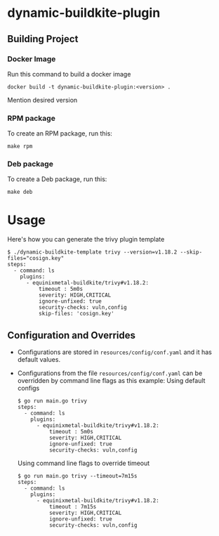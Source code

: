 # dynamic-buildkite-plugin

## Building Project
### Docker Image
Run this command to build a docker image
```
docker build -t dynamic-buildkite-plugin:<version> .
```
Mention desired version
### RPM package
To create an RPM package, run this:
```
make rpm
```
### Deb package
To create a Deb package, run this:
```
make deb
```

# Usage
Here's how you can generate the trivy plugin template
```
$ ./dynamic-buildkite-template trivy --version=v1.18.2 --skip-files="cosign.key"
steps:
  - command: ls
    plugins:
      - equinixmetal-buildkite/trivy#v1.18.2:
          timeout : 5m0s
          severity: HIGH,CRITICAL
          ignore-unfixed: true
          security-checks: vuln,config
          skip-files: 'cosign.key'
```
## Configuration and Overrides
* Configurations are stored in `resources/config/conf.yaml` and it has default values.
* Configurations from the file `resources/config/conf.yaml` can be overridden by command line flags as this example:
  Using default configs
  ```
  $ go run main.go trivy
  steps:
    - command: ls
      plugins:
        - equinixmetal-buildkite/trivy#v1.18.2:
            timeout : 5m0s
            severity: HIGH,CRITICAL
            ignore-unfixed: true
            security-checks: vuln,config
  ```

  Using command line flags to override timeout
  ```
  $ go run main.go trivy --timeout=7m15s
  steps:
    - command: ls
      plugins:
        - equinixmetal-buildkite/trivy#v1.18.2:
            timeout : 7m15s
            severity: HIGH,CRITICAL
            ignore-unfixed: true
            security-checks: vuln,config
  ```